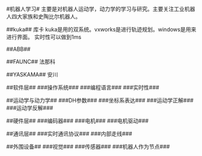 
#机器人学习#
主要是对机器人运动学，动力学的学习与研究。主要关注工业机器人四大家族和史陶比尔机器人。

##kuka##
库卡
kuka是用的双系统。vxworks是进行轨迹规划。windows是用来进行界面。
实时性可以做到1ms

##ABB##


##FAUNC##
法那科

##YASKAMA##
安川



##软件层##
###操作系统###
###编程语言###
###实时性###



##运动学与动力学##
###DH参数###
###坐标系表达###
###运动学正解###
###运动学反解###

##硬件层##
###编码器###
###电机###
###电机驱动###




##通讯层##
###实时通讯协议###
###内部走线###



##外围设备##
###视觉###
###传感器###
###机器人作为节点###




